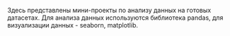 Здесь представлены мини-проекты по анализу данных на готовых датасетах. Для анализа данных используются библиотека pandas, для визуализации данных - seaborn, matplotlib.
